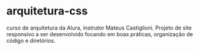 # arquitetura-css
curso de arquitetura da Alura, instrutor Mateus Castiglioni. 
Projeto de site responsivo a ser desenvolvido focando em boas práticas, organização de código e diretórios.